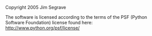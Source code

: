 Copyright 2005 Jim Segrave

The software is licensed according to the terms of the PSF (Python Software Foundation) license found here: http://www.python.org/psf/license/